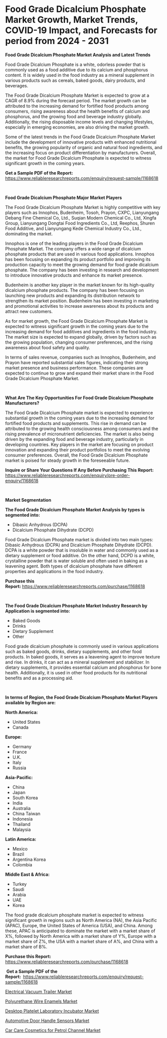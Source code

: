 <p><h1>Food Grade Dicalcium Phosphate Market Growth, Market Trends, COVID-19 Impact, and Forecasts for period from 2024 - 2031</h1></p><p><strong>Food Grade Dicalcium Phosphate Market Analysis and Latest Trends</strong></p>
<p><p>Food Grade Dicalcium Phosphate is a white, odorless powder that is commonly used as a food additive due to its calcium and phosphorus content. It is widely used in the food industry as a mineral supplement in various products such as cereals, baked goods, dairy products, and beverages.</p><p>The Food Grade Dicalcium Phosphate Market is expected to grow at a CAGR of 8.9% during the forecast period. The market growth can be attributed to the increasing demand for fortified food products among consumers, rising awareness about the health benefits of calcium and phosphorus, and the growing food and beverage industry globally. Additionally, the rising disposable income levels and changing lifestyles, especially in emerging economies, are also driving the market growth.</p><p>Some of the latest trends in the Food Grade Dicalcium Phosphate Market include the development of innovative products with enhanced nutritional benefits, the growing popularity of organic and natural food ingredients, and the increasing focus on product differentiation by manufacturers. Overall, the market for Food Grade Dicalcium Phosphate is expected to witness significant growth in the coming years.</p></p>
<p><strong>Get a Sample PDF of the Report:&nbsp;</strong> <a href="https://www.reliableresearchreports.com/enquiry/request-sample/1168618">https://www.reliableresearchreports.com/enquiry/request-sample/1168618</a></p>
<p>&nbsp;</p>
<p><strong>Food Grade Dicalcium Phosphate Major Market Players</strong></p>
<p><p>The Food Grade Dicalcium Phosphate Market is highly competitive with key players such as Innophos, Budenheim, Tosoh, Prayon, CXPC, Lianyungang Debang Fine Chemical Co, Ltd., Suqian Modern Chemical Co., Ltd, Xingfa Group, Lianyungang Dongtai Food Ingredients Co., Ltd, Reephos, Shuren Food Additive, and Lianyungang Kede Chemical Industry Co., Ltd., dominating the market. </p><p>Innophos is one of the leading players in the Food Grade Dicalcium Phosphate Market. The company offers a wide range of dicalcium phosphate products that are used in various food applications. Innophos has been focusing on expanding its product portfolio and improving its production capacity to meet the growing demand for food grade dicalcium phosphate. The company has been investing in research and development to introduce innovative products and enhance its market presence.</p><p>Budenheim is another key player in the market known for its high-quality dicalcium phosphate products. The company has been focusing on launching new products and expanding its distribution network to strengthen its market position. Budenheim has been investing in marketing and promotional activities to increase awareness about its products and attract new customers.</p><p>As for market growth, the Food Grade Dicalcium Phosphate Market is expected to witness significant growth in the coming years due to the increasing demand for food additives and ingredients in the food industry. The market size is expected to expand globally, driven by factors such as the growing population, changing consumer preferences, and the rising awareness about food safety and quality.</p><p>In terms of sales revenue, companies such as Innophos, Budenheim, and Prayon have reported substantial sales figures, indicating their strong market presence and business performance. These companies are expected to continue to grow and expand their market share in the Food Grade Dicalcium Phosphate Market.</p></p>
<p>&nbsp;</p>
<p><strong>What Are The Key Opportunities For Food Grade Dicalcium Phosphate Manufacturers?</strong></p>
<p><p>The Food Grade Dicalcium Phosphate market is expected to experience substantial growth in the coming years due to the increasing demand for fortified food products and supplements. This rise in demand can be attributed to the growing health consciousness among consumers and the rising prevalence of micronutrient deficiencies. The market is also being driven by the expanding food and beverage industry, particularly in developing countries. Key players in the market are focusing on product innovation and expanding their product portfolios to meet the evolving consumer preferences. Overall, the Food Grade Dicalcium Phosphate market is poised for steady growth in the foreseeable future.</p></p>
<p><strong>Inquire or Share Your Questions If Any Before Purchasing This Report:</strong> <a href="https://www.reliableresearchreports.com/enquiry/pre-order-enquiry/1168618">https://www.reliableresearchreports.com/enquiry/pre-order-enquiry/1168618</a></p>
<p>&nbsp;</p>
<p><strong>Market Segmentation</strong></p>
<p><strong>The Food Grade Dicalcium Phosphate Market Analysis by types is segmented into:</strong></p>
<p><ul><li>Dibasic Anhydrous (DCPA)</li><li>Dicalcium Phosphate Dihydrate (DCPD)</li></ul></p>
<p><p>Food Grade Dicalcium Phosphate market is divided into two main types: Dibasic Anhydrous (DCPA) and Dicalcium Phosphate Dihydrate (DCPD). DCPA is a white powder that is insoluble in water and commonly used as a dietary supplement or food additive. On the other hand, DCPD is a white, crystalline powder that is water soluble and often used in baking as a leavening agent. Both types of dicalcium phosphate have different properties and applications in the food industry.</p></p>
<p><strong>Purchase this Report:&nbsp;</strong><a href="https://www.reliableresearchreports.com/purchase/1168618">https://www.reliableresearchreports.com/purchase/1168618</a></p>
<p>&nbsp;</p>
<p><strong>The Food Grade Dicalcium Phosphate Market Industry Research by Application is segmented into:</strong></p>
<p><ul><li>Baked Goods</li><li>Drinks</li><li>Dietary Supplement</li><li>Other</li></ul></p>
<p><p>Food grade dicalcium phosphate is commonly used in various applications such as baked goods, drinks, dietary supplements, and other food products. In baked goods, it serves as a leavening agent to improve texture and rise. In drinks, it can act as a mineral supplement and stabilizer. In dietary supplements, it provides essential calcium and phosphorus for bone health. Additionally, it is used in other food products for its nutritional benefits and as a processing aid.</p></p>
<p>&nbsp;</p>
<p><strong>In terms of Region, the Food Grade Dicalcium Phosphate Market Players available by Region are:</strong></p>
<p>
    <p> <strong> North America: </strong>
        <ul>
            <li>United States</li>
            <li>Canada</li>
        </ul>
        </p> 
    <p> <strong> Europe: </strong>
        <ul>
            <li>Germany</li>
            <li>France</li>
            <li>U.K.</li>
            <li>Italy</li>
            <li>Russia</li>
        </ul>
        </p> 
    <p> <strong> Asia-Pacific: </strong>
        <ul>
            <li>China</li>
            <li>Japan</li>
            <li>South Korea</li>
            <li>India</li>
            <li>Australia</li>
            <li>China Taiwan</li>
            <li>Indonesia</li>
            <li>Thailand</li>
            <li>Malaysia</li>
        </ul>
        </p> 
    <p> <strong> Latin America: </strong>
        <ul>
            <li>Mexico</li>
            <li>Brazil</li>
            <li>Argentina Korea</li>
            <li>Colombia</li>
        </ul>
        </p> 
    <p> <strong> Middle East & Africa: </strong>
        <ul>
            <li>Turkey</li>
            <li>Saudi</li>
            <li>Arabia</li>
            <li>UAE</li>
            <li>Korea</li>
        </ul>
    </p>
    </p>
<p><p>The food grade dicalcium phosphate market is expected to witness significant growth in regions such as North America (NA), the Asia Pacific (APAC), Europe, the United States of America (USA), and China. Among these, APAC is anticipated to dominate the market with a market share of X%, followed by North America with a market share of Y%, Europe with a market share of Z%, the USA with a market share of A%, and China with a market share of B%.</p></p>
<p><strong>Purchase this Report: </strong><a href="https://www.reliableresearchreports.com/purchase/1168618">https://www.reliableresearchreports.com/purchase/1168618</a></p>
<p>&nbsp;<strong>Get a Sample PDF of the Report:&nbsp;&nbsp;</strong><a href="https://www.reliableresearchreports.com/enquiry/request-sample/1168618">https://www.reliableresearchreports.com/enquiry/request-sample/1168618</a></p>
<p><strong></strong></p>
<p><p><a href="https://sore-arch-6db.notion.site/Electrical-Vacuum-Trailer-Market-Size-Focuses-on-Market-Dynamics-In-Depth-Analysis-and-Future-Proje-55c1bd2fb7644ac8b061ba6103461d2c">Electrical Vacuum Trailer Market</a></p><p><a href="https://funky-papaya-cf4.notion.site/Polyurethane-Wire-Enamels-Market-Size-Furnishes-Valuable-Information-Encompassing-Market-Share-Mark-1cc9a139cd03442297d5bcdeb7e1fce5">Polyurethane Wire Enamels Market</a></p><p><a href="https://confirmed-shield-e13.notion.site/Desktop-Platelet-Laboratory-Incubator-Market-Size-Market-Share-and-Global-Market-Analysis-Report-2-2fe39ca11fce44a995865ef76fa3f1cf">Desktop Platelet Laboratory Incubator Market</a></p><p><a href="https://view.publitas.com/reportprime-1/global-automotive-door-handle-sensors-market-size-and-market-trends-insights-and-projections-from-2024-to-2031/">Automotive Door Handle Sensors Market</a></p><p><a href="https://view.publitas.com/reportprime-1/car-care-cosmetics-for-petrol-channel-market-research-report-the-key-to-successful-business-strategy-forecasted-for-period-from-2024-2031/">Car Care Cosmetics for Petrol Channel Market</a></p></p>